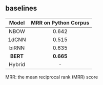 ## baselines

| Model | MRR on Python Corpus|
|:-:|:-:|
| NBOW | 0.642 |
| 1dCNN | 0.515 |
| biRNN | 0.635 |
| __BERT__ | __0.665__ |
| Hybrid | - |

MRR: the mean reciprocal rank (MRR) score
